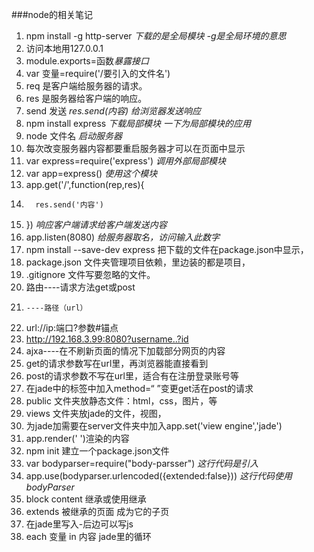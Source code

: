 ###node的相关笔记
1. npm install -g http-server  *下载的是全局模块 -g是全局环境的意思*
2. 访问本地用127.0.0.1
3. module.exports=函数*暴露接口*
4. var 变量=require('/要引入的文件名')
5. req   是客户端给服务器的请求。
6. res   是服务器给客户端的响应。
7. send  发送 *res.send(内容)  给浏览器发送响应*
9. npm install express  *下载局部模块  一下为局部模块的应用*
10.  node 文件名  *启动服务器*
11. 每次改变服务器内容都要重启服务器才可以在页面中显示
12. var express=require('express') *调用外部局部模块*
13. var app=express() *使用这个模块*
14. app.get('/',function(rep,res){
15.       res.send('内容')
17.    })       *响应客户端请求给客户端发送内容*
14. app.listen(8080) *给服务器取名，访问输入此数字*
15. npm install --save-dev express   把下载的文件在package.json中显示，
16. package.json  文件夹管理项目依赖，里边装的都是项目，
17. .gitignore   文件写要忽略的文件。
18. 路由----请求方法get或post
19.     ----路径（url）
20. url://ip:端口?参数#锚点
21. http://192.168.3.99:8080?username..?id
22. ajxa----在不刷新页面的情况下加载部分网页的内容
23. get的请求参数写在url里，再浏览器能直接看到
24. post的请求参数不写在url里，适合有在注册登录账号等
25. 在jade中的标签中加入method=“ ”变更get活在post的请求
26. public  文件夹放静态文件：html，css，图片，等
27. views   文件夹放jade的文件，视图，
28. 为jade加需要在server文件夹中加入app.set('view engine','jade')
29. app.render(' ')渲染的内容
30. npm init 建立一个package.json文件
31. var bodyparser=require("body-parsser") *这行代码是引入*
32. app.use(bodyparser.urlencoded({extended:false}))
        *这行代码使用bodyParser*
33. block content 继承或使用继承
34. extends 被继承的页面 成为它的子页
35. 在jade里写入-后边可以写js
36. each 变量 in 内容  jade里的循环